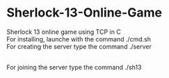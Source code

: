 # Sherlock-13-Online-Game
Sherlock 13 online game using TCP in C  
For installing, launche with the command ./cmd.sh    
For creating the server type the command ./server <Main server port>  
For joining the server type the command ./sh13 <Main server ip address> <Main server port> <Client ip address> <Client port> <player name>  
